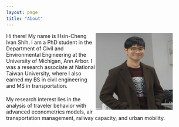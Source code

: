 ```yaml
---
layout: page
title: "About"
---
```


<div style="margin-right: 50px;">
    <img align="right" width="210" height="210" src="/images/IvanShih_headshot.png" style="vertical-align:middle">
</div>

<div style="margin-bottom: 20px;">
    <p>Hi there! My name is Hsin-Cheng Ivan Shih. I am a PhD student in the Department of Civil and Environmental Engineering at the University of Michigan, Ann Arbor. I was a research associate at National Taiwan University, where I also earned my BS in civil engineering and MS in transportation.</p>
</div>

<div>
    <p>My research interest lies in the analysis of traveler behavior with advanced econometrics models, air transportation management, railway capacity, and urban mobility.</p>
</div>
